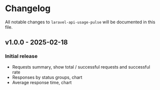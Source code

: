 # Changelog

All notable changes to `laravel-api-usage-pulse` will be documented in this file.

## v1.0.0 - 2025-02-18

### Initial release

- Requests summary, show total / successful requests and successful rate
- Responses by status groups, chart
- Average response time, chart
